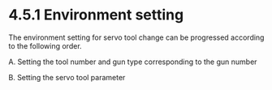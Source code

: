 ﻿# 4.5.1 Environment setting

The environment setting for servo tool change can be progressed according to the following order.

A.   Setting the tool number and gun type corresponding to the gun number

B.   Setting the servo tool parameter

